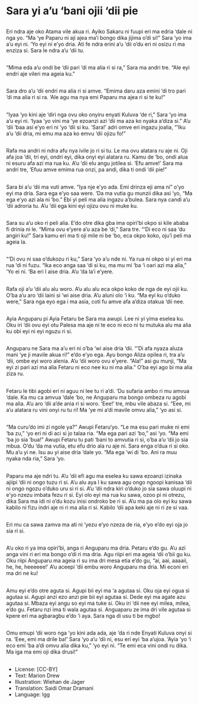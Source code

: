 # Sara yi a’u ‘bani ojii ‘dii pie

##
Eri ndra aje oko Atama vile akua ri.
Ayiko Sakaru ni fuupi eri ma edria
‘dale ni nga yo.
“Ma ‘ye Paparu ni aji ajea ma’i
bongo dika jijima o’di si!” Sara ‘yo
ima a’u eyi ni. ‘Yo eyi ni e’yo dria.
Ati fe ndra erini a’u ‘dii o’du eri ni
osizu ri ma enziza si. Sara le ndra
a’u ‘dii tu.

##
“Mima eda a’u ondi be ‘dii pari ‘di
ma alia ri si ra,” Sara ma andri tre.
“Ale eyi endri aje vileri ma ageia
ku.”

##
Sara dro a’u ‘dii endri ma alia ri si
amve. “Emima daru aza emini ‘di
tro pari ‘di ma alia ri si ra. ‘Ale agu
ma nya emi Paparu ma ajea ri si te
ku!”

##
“Iyaa ‘yo kini aje ‘diri nga ovu oko
onyiru enyati Kuluva ‘de ri,” Sara
‘yo ima a’u eyi ni. ‘Iyaa ‘yo vini ma
‘ye ezoanzi azi ‘dii ma aza ko nyaka
a’diza si.”
A’u ‘dii ‘baa asi e’yo eri ni ‘yo ‘dii si
ku.
‘Sara!’ adri omve eri ingazu joalia,
“’Iku a’u ‘dii dria, mi emu ma aza ko
emvu ‘dii ojizu fo!”

##

##
Rafa ma andri ni ndra afu nya ivile jo ri si tu. Le ma ovu alatara ru
aje ni. Oji afa joa ‘dii, tri eyi, ondri eyi, dika onyi eyi alatara ru.
Kamu de ‘bo, ondi alua ni esuru afa azi ma rua ku.
A’u ‘dii elu angu jotilea si. ‘Efu amve!’ Sara ma andri tre, ‘Efuu
amve emima rua onzi, pa andi, dika ti ondi ‘dii pie!”

##
Sara bi a’u ‘dii ma vuti amve. “Iya nje e’yo ada. Emi
drinza eji ama ni” o’yo eyi ma dria. Sara ega e’yo saa
were. ‘Da ma vutia gu munzii dika asi ‘yo, “Ma ega
e’yo azi ala ni ‘bo.”
Ebi yi peli ma alia ingazu a’bulea. Sara nya candi a’u
‘dii adroria tu. A’u ‘dii ega kini eyi ojizu ovu ni muke
ku.

##
Sara su a’u oko ri peli alia. E’do otre
dika gba ima opiri’bi okpo si kile
ababa fi drinia ni le.
“Mima ovu e’yere a’u aza be ‘di,”
Sara tre. “’Di eco ni saa ‘du angiri
ku!”
Sara kamu eri ma ti oji mile ni be
‘bo, eca okpo koko, oju’i peli ma
ageia la.

##
“‘Di ovu ni saa o’dukozu ri ku,” Sara
‘yo a’u nde ni. Ya rua ni okpo si yi
eri ma rua ‘di ni fuzu.
“Ika eco anga saa ‘di si ku, ma mu
mi ‘ba ‘i oari azi ma alia,” ‘Yo ei ni.
‘Ba eri I aise dria. A’u ‘da la’i e’yere.

##
Rafa oji a’u ‘dii alu alu woro. A’u alu alu eca okpo
koko de nga de eyi ojii ku. O’ba a’u aro ‘dii laini si ‘wi
aise dria. A’u aluni olo ‘i ku. “Ma eyi ku o’duko were,”
Sara nga eyo ega i ma asia, coti fu amve afa a’diza
otakua ‘dii nee.

##
Ayia Anguparu pi Ayia Fetaru be
Sara ma awupi. Lee ni yi yima
eselea ku.
Oku iri ‘dii ovu eyi otu Palesa ma aje
ni te eco ni eco ni tu mutuka alu ma
alia ku obi eyi ni eyi nguzu ri si.

##
Anguparu ne Sara ma a’u eri ni o’ba ‘wi aise dria ‘dii.
“’Di afa nyaza aluza mani ‘ye ji mavile akua ri!” e’do
e’yo ega. Ayu bongo Aliza opilea ri, tra a’u ‘dii, ombe
eyi woro alenia. A’u ‘dii woro ovu e’yere. “Ala!” asi gu
munji, “Ma eyi zi pari azi ma alia Fetaru ni eco nee ku
ni ma alia.” O’ba eyi ago bi ma alia ziza ru.

##
Fetaru le tibi agobi eri ni aguu ni lee tu ri a’di. ‘Du sufaria ambo ri
mu amvua ‘dale.
Ka mu ca amvua ‘dale ‘bo, ne Anguparu ma bongo ombeza ru
agobi ma alia. A’u aro ‘dii a’de ania ri si woro. ‘Eee!’ tre, mbu vile
abaza si.
“Eee, mi a’u alatara ru vini onyi ru tu ri! Ma ‘ye mi a’di mavile
omvu alia,” ‘yo asi si.

##

##
“Ma curu’do imi zi ngole ya?” Awupi Fetaru‘yo. “Le ma esu pari
muke ni emi ‘ba zu,” ‘yo eri ni di aci si jo talaa ria. “Ma ega pari azi
‘bo,” asi ‘yo. “Ma emi ‘ba jo sia ‘bua!” Awupi Fetaru tu pati ‘bani to
amvutia ri si, o’ba a’u ‘dii jo sia mbua.
O’du ‘da ma vutia, etu efu drio ala ru aje ni. Sara enga o’dua ri si
oko. Mu a’u yi ne. Isu au yi aise dria ‘dale yo. “Ma ega ‘wi di ‘bo.
Ani ra muu nyaka nda ria,” Sara ‘yo.

##
Paparu ma aje ndri tu. A’u ‘dii efi agu ma eselea ku
sawa ezoanzi izinaka ajiipi ‘dii ni ongo tuzu ri si. A’u
alu aya I ku sawa agu ongo ngoopi kanisaa ‘dii ni
ongo ngozu o’duko uru si ri si. A’u ‘dii ndra kiri
o’duko jo sia sawa oluupi ni e’yo nzezu imbata fezu ri
si.
Eyi olo eyi ma rua ku sawa, ozoo pi ni otrezu, dika
Sara ma idi ni o’du kozu inisi ondroko be ri si. A’u ma
pa olo eyi ku sawa kabilo ni fizu indri aje ni ri ma alia
ri si. Kabilo ‘dii apa keki aje ni ri ze si vaa.

##
Eri mu ca sawa zamva ma ati ni
‘yezu e’yo nzeza de ria, e’yo e’do
eyi oja jo sia ri si.

##
A’u oko ri ya ima opiri’bi, anga ri Anguparu ma dria. Petaru e’do
gu. A’u azi anga vini ri eri ma bongo o’di ri ma dria. Agu riipi eri
ma ageia ‘dii o’bii gu ku.
Oku riipi Anguparu ma ageia ri su ima dri mesa etia e’do gu, “ai,
aai, aaaaii, he, he, heeeeee!’ A’u aceepi ‘dii embu woro Anguparu
ma dria. Mi econi eri ma dri ne ku!

##

##
Amu eyi e’do otre aguta si. Agupi bii eyi ma ‘a agutaa si. Oku oja
eyi ogua si agutaa si. Agupi anzi ezo anzi pie bii eyi agutaa si.
Dede eyi ma agate azu agutaa si. Mbaza eyi angu so eyi ma tuke
si.
Oku iri ‘dii nee eyi milea, milea, e’do gu. Fetaru nzi ima ti wala
agutaa si. Anguaparu ze ima dri vile agutaa si kpere eri ma
agbaragbu e’do ‘i aya. Sara nga di usu ti be mgbo!

##

##
Omu emupi ‘dii woro nga ‘yo kini ada ada, aje ‘da ri nde Enyati
Kuluva onyi si ra. ‘Eee, emi ma drile ba!’ Sara ‘yo a’u ‘dii ni, esu eri
eyi ‘ba a’ujoa. ‘Ayia ‘yo ‘i eco emi ‘ba a’di omvu alia dika ku,” ‘yo
eyi ni. “Te emi eca vini ondi ru dika. Ma iga ma emi oji dika drusi!”

##

##
* License: [CC-BY]
* Text: Marion Drew
* Illustration: Wiehan de Jager
* Translation: Saidi Omar Dramani
* Language: lgg
